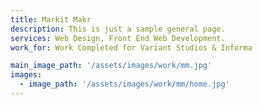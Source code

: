 ```yaml
---
title: Markit Makr
description: This is just a sample general page.
services: Web Design, Front End Web Development.
work_for: Work Completed for Variant Studios & Informa

main_image_path: '/assets/images/work/mm.jpg'
images:
  - image_path: '/assets/images/work/mm/home.jpg'
---
```

